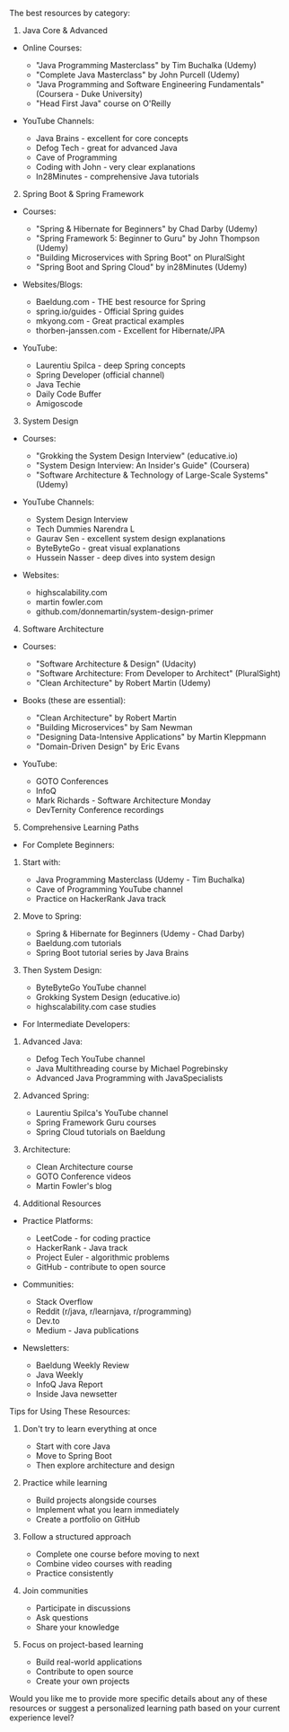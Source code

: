 The best resources by category:

1. Java Core & Advanced
- Online Courses:
  * "Java Programming Masterclass" by Tim Buchalka (Udemy)
  * "Complete Java Masterclass" by John Purcell (Udemy)
  * "Java Programming and Software Engineering Fundamentals" (Coursera - Duke University)
  * "Head First Java" course on O'Reilly

- YouTube Channels:
  * Java Brains - excellent for core concepts
  * Defog Tech - great for advanced Java
  * Cave of Programming
  * Coding with John - very clear explanations
  * In28Minutes - comprehensive Java tutorials

2. Spring Boot & Spring Framework
- Courses:
  * "Spring & Hibernate for Beginners" by Chad Darby (Udemy)
  * "Spring Framework 5: Beginner to Guru" by John Thompson (Udemy)
  * "Building Microservices with Spring Boot" on PluralSight
  * "Spring Boot and Spring Cloud" by in28Minutes (Udemy)

- Websites/Blogs:
  * Baeldung.com - THE best resource for Spring
  * spring.io/guides - Official Spring guides
  * mkyong.com - Great practical examples
  * thorben-janssen.com - Excellent for Hibernate/JPA

- YouTube:
  * Laurentiu Spilca - deep Spring concepts
  * Spring Developer (official channel)
  * Java Techie
  * Daily Code Buffer
  * Amigoscode

3. System Design
- Courses:
  * "Grokking the System Design Interview" (educative.io)
  * "System Design Interview: An Insider's Guide" (Coursera)
  * "Software Architecture & Technology of Large-Scale Systems" (Udemy)

- YouTube Channels:
  * System Design Interview
  * Tech Dummies Narendra L
  * Gaurav Sen - excellent system design explanations
  * ByteByteGo - great visual explanations
  * Hussein Nasser - deep dives into system design

- Websites:
  * highscalability.com
  * martin fowler.com
  * github.com/donnemartin/system-design-primer

4. Software Architecture
- Courses:
  * "Software Architecture & Design" (Udacity)
  * "Software Architecture: From Developer to Architect" (PluralSight)
  * "Clean Architecture" by Robert Martin (Udemy)

- Books (these are essential):
  * "Clean Architecture" by Robert Martin
  * "Building Microservices" by Sam Newman
  * "Designing Data-Intensive Applications" by Martin Kleppmann
  * "Domain-Driven Design" by Eric Evans

- YouTube:
  * GOTO Conferences
  * InfoQ
  * Mark Richards - Software Architecture Monday
  * DevTernity Conference recordings

5. Comprehensive Learning Paths

- For Complete Beginners:
1. Start with:
   * Java Programming Masterclass (Udemy - Tim Buchalka)
   * Cave of Programming YouTube channel
   * Practice on HackerRank Java track

2. Move to Spring:
   * Spring & Hibernate for Beginners (Udemy - Chad Darby)
   * Baeldung.com tutorials
   * Spring Boot tutorial series by Java Brains

3. Then System Design:
   * ByteByteGo YouTube channel
   * Grokking System Design (educative.io)
   * highscalability.com case studies

- For Intermediate Developers:
1. Advanced Java:
   * Defog Tech YouTube channel
   * Java Multithreading course by Michael Pogrebinsky
   * Advanced Java Programming with JavaSpecialists

2. Advanced Spring:
   * Laurentiu Spilca's YouTube channel
   * Spring Framework Guru courses
   * Spring Cloud tutorials on Baeldung

3. Architecture:
   * Clean Architecture course
   * GOTO Conference videos
   * Martin Fowler's blog

6. Additional Resources

- Practice Platforms:
  * LeetCode - for coding practice
  * HackerRank - Java track
  * Project Euler - algorithmic problems
  * GitHub - contribute to open source

- Communities:
  * Stack Overflow
  * Reddit (r/java, r/learnjava, r/programming)
  * Dev.to
  * Medium - Java publications

- Newsletters:
  * Baeldung Weekly Review
  * Java Weekly
  * InfoQ Java Report
  * Inside Java newsetter

Tips for Using These Resources:

1. Don't try to learn everything at once
   * Start with core Java
   * Move to Spring Boot
   * Then explore architecture and design

2. Practice while learning
   * Build projects alongside courses
   * Implement what you learn immediately
   * Create a portfolio on GitHub

3. Follow a structured approach
   * Complete one course before moving to next
   * Combine video courses with reading
   * Practice consistently

4. Join communities
   * Participate in discussions
   * Ask questions
   * Share your knowledge

5. Focus on project-based learning
   * Build real-world applications
   * Contribute to open source
   * Create your own projects

Would you like me to provide more specific details about any of these resources or suggest a personalized learning path based on your current experience level?